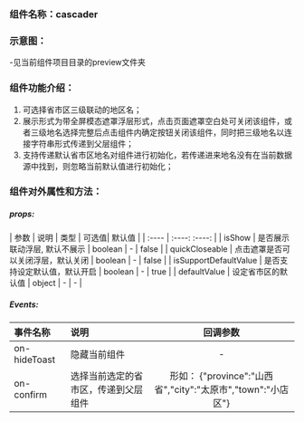 ### 组件名称：cascader

### 示意图：
-见当前组件项目目录的preview文件夹

### 组件功能介绍：
                
1. 可选择省市区三级联动的地区名；
2. 展示形式为带全屏模态遮罩浮层形式，点击页面遮罩空白处可关闭该组件，或者三级地名选择完整后点击组件内确定按钮关闭该组件，同时把三级地名以连接字符串形式传递到父层组件；
3. 支持传递默认省市区地名对组件进行初始化，若传递进来地名没有在当前数据源中找到，则忽略当前默认值进行初始化；


### 组件对外属性和方法：
##### props:
| 参数        | 说明   |  类型  | 可选值|  默认值  |
| :----    | :----:  :----:  |
| isShow      |  是否展示联动浮层, 默认不展示  |   boolean     |   -  |   false  |
| quickCloseable      | 点击遮罩是否可以关闭浮层，默认关闭  |   boolean     |   -  |   false  |
| isSupportDefaultValue      | 是否支持设定默认值，默认开启  |   boolean     |   -  |   true  |
| defaultValue      | 设定省市区的默认值  |   object     |   -  |   -  |
##### Events:
| 事件名称| 说明  | 回调参数  |
| :----  | :---- | :----:  |
|on-hideToast |  隐藏当前组件  |  - | 
| on-confirm      |  选择当前选定的省市区，传递到父层组件     | 形如： {"province":"山西省","city":"太原市","town":"小店区"} | 

